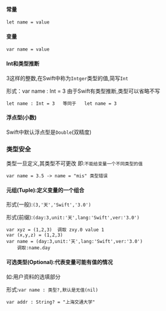 #### 常量
```
let name = value
```
#### 变量
```
var name = value
```
#### Int和类型推断
3这样的整数,在Swift中称为`Intger`类型的值,简写`Int`

形式：var name : Int = 3 由于Swift有类型推断,类型可以省略不写
```
let name : Int = 3   等同于   let name = 3
```
#### 浮点型(小数)
Swift中默认浮点型是`Double`(双精度)

### 类型安全
类型一旦定义,其类型不可更改 即:`不能给变量一个不同类型的值`
```
var name = 3.5 -> name = "mis" 类型错误
```

#### 元组(Tuple):定义变量的一个组合
形式(一般):`(3,'天','Swift','3.0')`

形式(前缀):`(day:3,unit:'天',lang:'Swift',ver:'3.0')`
```
var xyz = (1,2,3)  调取 zxy.0 value 1
var (x,y,z) = (1,2,3)
var name = (day:3,unit:'天',lang:'Swift',ver:'3.0')
    调取:name.day
```
#### 可选类型(Optional):代表变量可能有值的情况
如:用户资料的选填部分

形式:`var name : 类型?,默认是无值(nil)`
```
var addr : String? = "上海交通大学"
```
